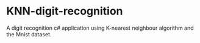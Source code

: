 # KNN-digit-recognition
A digit recognition c# application using K-nearest neighbour algorithm and the Mnist dataset.
